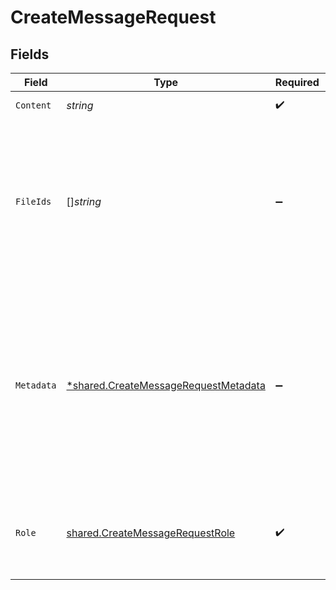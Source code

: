 # CreateMessageRequest


## Fields

| Field                                                                                                                                                                                                                                                       | Type                                                                                                                                                                                                                                                        | Required                                                                                                                                                                                                                                                    | Description                                                                                                                                                                                                                                                 |
| ----------------------------------------------------------------------------------------------------------------------------------------------------------------------------------------------------------------------------------------------------------- | ----------------------------------------------------------------------------------------------------------------------------------------------------------------------------------------------------------------------------------------------------------- | ----------------------------------------------------------------------------------------------------------------------------------------------------------------------------------------------------------------------------------------------------------- | ----------------------------------------------------------------------------------------------------------------------------------------------------------------------------------------------------------------------------------------------------------- |
| `Content`                                                                                                                                                                                                                                                   | *string*                                                                                                                                                                                                                                                    | :heavy_check_mark:                                                                                                                                                                                                                                          | The content of the message.                                                                                                                                                                                                                                 |
| `FileIds`                                                                                                                                                                                                                                                   | []*string*                                                                                                                                                                                                                                                  | :heavy_minus_sign:                                                                                                                                                                                                                                          | A list of [File](/docs/api-reference/files) IDs that the message should use. There can be a maximum of 10 files attached to a message. Useful for tools like `retrieval` and `code_interpreter` that can access and use files.                              |
| `Metadata`                                                                                                                                                                                                                                                  | [*shared.CreateMessageRequestMetadata](../../../pkg/models/shared/createmessagerequestmetadata.md)                                                                                                                                                          | :heavy_minus_sign:                                                                                                                                                                                                                                          | Set of 16 key-value pairs that can be attached to an object. This can be useful for storing additional information about the object in a structured format. Keys can be a maximum of 64 characters long and values can be a maxium of 512 characters long.<br/> |
| `Role`                                                                                                                                                                                                                                                      | [shared.CreateMessageRequestRole](../../../pkg/models/shared/createmessagerequestrole.md)                                                                                                                                                                   | :heavy_check_mark:                                                                                                                                                                                                                                          | The role of the entity that is creating the message. Currently only `user` is supported.                                                                                                                                                                    |
